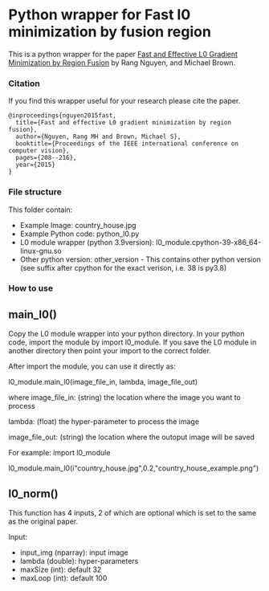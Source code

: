 # Python wrapper for Fast l0 minimization by fusion region

This is a python wrapper for the paper [Fast and Effective L0 Gradient Minimization by Region Fusion](https://www.cv-foundation.org/openaccess/content_iccv_2015/papers/Nguyen_Fast_and_Effective_ICCV_2015_paper.pdf) by Rang Nguyen, and Michael Brown.

### Citation
If you find this wrapper useful for your research please cite the paper.
```
@inproceedings{nguyen2015fast,
  title={Fast and effective L0 gradient minimization by region fusion},
  author={Nguyen, Rang MH and Brown, Michael S},
  booktitle={Proceedings of the IEEE international conference on computer vision},
  pages={208--216},
  year={2015}
}
```

### File structure
This folder contain:
- Example Image: country_house.jpg
- Example Python code: python_l0.py
- L0 module wrapper (python 3.9version): l0_module.cpython-39-x86_64-linux-gnu.so 
- Other python version: other_version - This contains other python version (see suffix after cpython for the exact verison, i.e. 38 is py3.8)

### How to use

## main_l0()

Copy the L0 module wrapper into your python directory. In your python code, import the module
by import l0_module. If you save the L0 module in 
another directory then point your import to the 
correct folder. 

After import the module, you can use it directly as:

l0_module.main_l0(image_file_in, lambda, image_file_out)

where 
image_file_in: (string) the location where the image you want to process

lambda: (float) the hyper-parameter to process the image

image_file_out: (string) the location where the 
outoput image will be saved

For example:
import l0_module

l0_module.main_l0(i"country_house.jpg",0.2,"country_house_example.png")


## l0_norm()
This function has 4 inputs, 2 of which are optional
which is set to the same as the original paper.

Input: 
- input_img (nparray): input image
- lambda (double): hyper-parameters
- maxSize (int): default 32
- maxLoop (int): default 100 


